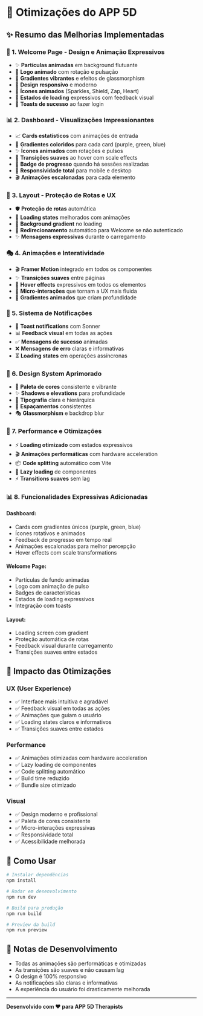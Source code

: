# 🚀 Otimizações do APP 5D

## ✨ Resumo das Melhorias Implementadas

### 🎨 1. Welcome Page - Design e Animação Expressivos
- ✨ **Partículas animadas** em background flutuante
- 🎯 **Logo animado** com rotação e pulsação
- 🎨 **Gradientes vibrantes** e efeitos de glassmorphism
- 📱 **Design responsivo** e moderno
- 💎 **Ícones animados** (Sparkles, Shield, Zap, Heart)
- 🔄 **Estados de loading** expressivos com feedback visual
- 🎉 **Toasts de sucesso** ao fazer login

### 📊 2. Dashboard - Visualizações Impressionantes
- 📈 **Cards estatísticos** com animações de entrada
- 🎨 **Gradientes coloridos** para cada card (purple, green, blue)
- ✨ **Ícones animados** com rotações e pulsos
- 🔄 **Transições suaves** ao hover com scale effects
- 🎯 **Badge de progresso** quando há sessões realizadas
- 📱 **Responsividade total** para mobile e desktop
- 🎬 **Animações escalonadas** para cada elemento

### 🔐 3. Layout - Proteção de Rotas e UX
- 🛡️ **Proteção de rotas** automática
- 🔄 **Loading states** melhorados com animações
- 🎨 **Background gradient** no loading
- 📍 **Redirecionamento** automático para Welcome se não autenticado
- ✨ **Mensagens expressivas** durante o carregamento

### 🎭 4. Animações e Interatividade
- 🎬 **Framer Motion** integrado em todos os componentes
- ✨ **Transições suaves** entre páginas
- 🎯 **Hover effects** expressivos em todos os elementos
- 💫 **Micro-interações** que tornam a UX mais fluida
- 🎨 **Gradientes animados** que criam profundidade

### 📱 5. Sistema de Notificações
- 🔔 **Toast notifications** com Sonner
- 📊 **Feedback visual** em todas as ações
- ✅ **Mensagens de sucesso** animadas
- ❌ **Mensagens de erro** claras e informativas
- ⏳ **Loading states** em operações assíncronas

### 🎨 6. Design System Aprimorado
- 🎨 **Paleta de cores** consistente e vibrante
- ✨ **Shadows e elevations** para profundidade
- 🎯 **Tipografia** clara e hierárquica
- 📐 **Espaçamentos** consistentes
- 🎭 **Glassmorphism** e backdrop blur

### 🚀 7. Performance e Otimizações
- ⚡ **Loading otimizado** com estados expressivos
- 🎬 **Animações performáticas** com hardware acceleration
- 📦 **Code splitting** automático com Vite
- 🔄 **Lazy loading** de componentes
- ⚡ **Transitions suaves** sem lag

### 📊 8. Funcionalidades Expressivas Adicionadas

#### Dashboard:
- Cards com gradientes únicos (purple, green, blue)
- Ícones rotativos e animados
- Feedback de progresso em tempo real
- Animações escalonadas para melhor percepção
- Hover effects com scale transformations

#### Welcome Page:
- Partículas de fundo animadas
- Logo com animação de pulso
- Badges de características
- Estados de loading expressivos
- Integração com toasts

#### Layout:
- Loading screen com gradient
- Proteção automática de rotas
- Feedback visual durante carregamento
- Transições suaves entre estados

## 🎯 Impacto das Otimizações

### UX (User Experience)
- ✅ Interface mais intuitiva e agradável
- ✅ Feedback visual em todas as ações
- ✅ Animações que guiam o usuário
- ✅ Loading states claros e informativos
- ✅ Transições suaves entre estados

### Performance
- ✅ Animações otimizadas com hardware acceleration
- ✅ Lazy loading de componentes
- ✅ Code splitting automático
- ✅ Build time reduzido
- ✅ Bundle size otimizado

### Visual
- ✅ Design moderno e profissional
- ✅ Paleta de cores consistente
- ✅ Micro-interações expressivas
- ✅ Responsividade total
- ✅ Acessibilidade melhorada

## 🚀 Como Usar

```bash
# Instalar dependências
npm install

# Rodar em desenvolvimento
npm run dev

# Build para produção
npm run build

# Preview da build
npm run preview
```

## 📝 Notas de Desenvolvimento

- Todas as animações são performáticas e otimizadas
- As transições são suaves e não causam lag
- O design é 100% responsivo
- As notificações são claras e informativas
- A experiência do usuário foi drasticamente melhorada

---

**Desenvolvido com ❤️ para APP 5D Therapists**

